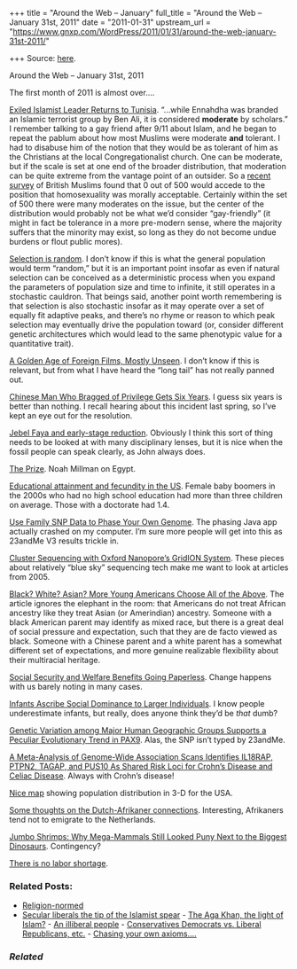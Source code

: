 +++
title = "Around the Web – January"
full_title = "Around the Web – January 31st, 2011"
date = "2011-01-31"
upstream_url = "https://www.gnxp.com/WordPress/2011/01/31/around-the-web-january-31st-2011/"

+++
Source: [here](https://www.gnxp.com/WordPress/2011/01/31/around-the-web-january-31st-2011/).

Around the Web – January 31st, 2011

The first month of 2011 is almost over….

[Exiled Islamist Leader Returns to Tunisia](http://www.nytimes.com/aponline/2011/01/30/world/africa/AP-AF-Tunisia.html?ref=global-home). “…while Ennahdha was branded an Islamic terrorist group by Ben Ali, it is considered **moderate** by scholars.” I remember talking to a gay friend after 9/11 about Islam, and he began to repeat the pablum about how most Muslims were moderate **and** tolerant. I had to disabuse him of the notion that they would be as tolerant of him as the Christians at the local Congregationalist church. One can be moderate, but if the scale is set at one end of the broader distribution, that moderation can be quite extreme from the vantage point of an outsider. So a [recent survey](http://www.guardian.co.uk/uk/2009/may/07/muslims-britain-france-germany-homosexuality) of British Muslims found that 0 out of 500 would accede to the position that homosexuality was morally acceptable. Certainly within the set of 500 there were many moderates on the issue, but the center of the distribution would probably not be what we’d consider “gay-friendly” (it might in fact be tolerance in a more pre-modern sense, where the majority suffers that the minority may exist, so long as they do not become undue burdens or flout public mores).

[Selection is random](https://pleion.blogspot.com/2011/01/selection-is-random.html?utm_source=feedburner&utm_medium=feed&utm_campaign=Feed:+ResearchBloggingBiologyEnglish+(Research+Blogging+-+English+-+Biology)&utm_content=Google+Feedfetcher). I don’t know if this is what the general population would term “random,” but it is an important point insofar as even if natural selection can be conceived as a deterministic process when you expand the parameters of population size and time to infinite, it still operates in a stochastic cauldron. That beings said, another point worth remembering is that selection is also stochastic insofar as it may operate over a set of equally fit adaptive peaks, and there’s no rhyme or reason to which peak selection may eventually drive the population toward (or, consider different genetic architectures which would lead to the same phenotypic value for a quantitative trait).

[A Golden Age of Foreign Films, Mostly Unseen](http://www.nytimes.com/2011/01/30/movies/awardsseason/30scott.html?partner=rss&emc=rss). I don’t know if this is relevant, but from what I have heard the “long tail” has not really panned out.

  
[Chinese Man Who Bragged of Privilege Gets Six Years](http://www.nytimes.com/2011/01/31/world/asia/31china.html?partner=rss&emc=rss). I guess six years is better than nothing. I recall hearing about this incident last spring, so I’ve kept an eye out for the resolution.

[Jebel Faya and early-stage reduction](http://johnhawks.net/weblog/reviews/archaeology/middle/jebel-faya-2011.html). Obviously I think this sort of thing needs to be looked at with many disciplinary lenses, but it is nice when the fossil people can speak clearly, as John always does.

[The Prize](http://theamericanscene.com/2011/01/29/the-prize). Noah Millman on Egypt.

[Educational attainment and fecundity in the US](https://anepigone.blogspot.com/2011/01/educational-attainment-and-fecundity-in.html). Female baby boomers in the 2000s who had no high school education had more than three children on average. Those with a doctorate had 1.4.

[Use Family SNP Data to Phase Your Own Genome](http://www.chromosomechronicles.com/2009/09/30/use-family-snp-data-to-phase-your-own-genome/). The phasing Java app actually crashed on my computer. I’m sure more people will get into this as 23andMe V3 results trickle in.

[Cluster Sequencing with Oxford Nanopore’s GridION System](http://www.genomesunzipped.org/2011/01/cluster-sequencing-with-oxford-nanopores-gridion-system.php?utm_source=feedburner&utm_medium=feed&utm_campaign=Feed:+GenomesUnzipped+(Genomes+Unzipped)). These pieces about relatively “blue sky” sequencing tech make me want to look at articles from 2005.

[Black? White? Asian? More Young Americans Choose All of the Above](http://www.nytimes.com/2011/01/30/us/30mixed.html?pagewanted=1&ref=us). The article ignores the elephant in the room: that Americans do not treat African ancestry like they treat Asian (or Amerindian) ancestry. Someone with a black American parent may identify as mixed race, but there is a great deal of social pressure and expectation, such that they are de facto viewed as black. Someone with a Chinese parent and a white parent has a somewhat different set of expectations, and more genuine realizable flexibility about their multiracial heritage.

[Social Security and Welfare Benefits Going Paperless](http://www.nytimes.com/2011/01/29/business/29checkless.html). Change happens with us barely noting in many cases.

[Infants Ascribe Social Dominance to Larger Individuals](http://www.sciencedaily.com/releases/2011/01/110127141653.htm?utm_source=feedburner&utm_medium=feed&utm_campaign=Feed:+sciencedaily+(ScienceDaily:+Latest+Science+News)). I know people underestimate infants, but really, does anyone think they’d be *that* dumb?

[Genetic Variation among Major Human Geographic Groups Supports a Peculiar Evolutionary Trend in PAX9](http://www.plosone.org/article/info:doi/10.1371/journal.pone.0015656?utm_source=feedburner&utm_medium=feed&utm_campaign=Feed:+plosone/EvolutionaryBiology+(PLoS+ONE+Alerts:+Evolutionary+Biology)). Alas, the SNP isn’t typed by 23andMe.

[A Meta-Analysis of Genome-Wide Association Scans Identifies IL18RAP, PTPN2, TAGAP, and PUS10 As Shared Risk Loci for Crohn’s Disease and Celiac Disease](http://www.plosgenetics.org/article/info:doi/10.1371/journal.pgen.1001283?utm_source=feedburner&utm_medium=feed&utm_campaign=Feed:+plosgenetics/NewArticles+(Ambra+-+Genetics+New+Articles)). Always with Crohn’s disease!

[Nice map](http://www.visualizingeconomics.com/wp-content/uploads/ams-usa-population.png) showing population distribution in 3-D for the USA.

[Some thoughts on the Dutch-Afrikaner connections](https://demographymatters.blogspot.com/2010/07/some-thoughts-on-dutch-afrikaner.html). Interesting, Afrikaners tend not to emigrate to the Netherlands.

[Jumbo Shrimps: Why Mega-Mammals Still Looked Puny Next to the Biggest Dinosaurs](http://www.wired.com/wiredscience/2011/01/jumbo-shrimps-why-mega-mammals-still-looked-puny-next-to-the-biggest-dinosaurs/). Contingency?

[There is no labor shortage](http://arnoldkling.com/~arnoldsk/shortage.htm).

### Related Posts:

- [Religion-normed](https://www.gnxp.com/WordPress/2007/04/23/religion-normed/)
- [Secular liberals the tip of the Islamist
  spear](https://www.gnxp.com/WordPress/2012/01/31/secular-liberals-the-tip-of-the-islamist-spear/) - [The Aga Khan, the light of
  Islam?](https://www.gnxp.com/WordPress/2007/07/07/the-aga-khan-the-light-of-islam/) - [An illiberal
  people](https://www.gnxp.com/WordPress/2011/12/03/an-illiberal-people/) - [Conservatives Democrats vs. Liberal Republicans,
  etc.](https://www.gnxp.com/WordPress/2009/08/20/conservatives-democrats-vs-liberal-republicans-etc/) - [Chasing your own
  axioms....](https://www.gnxp.com/WordPress/2005/07/24/chasing-your-own-axioms/)

### *Related*

[](https://www.addtoany.com/add_to/facebook?linkurl=https%3A%2F%2Fwww.gnxp.com%2FWordPress%2F2011%2F01%2F31%2Faround-the-web-january-31st-2011%2F&linkname=Around%20the%20Web%20%E2%80%93%20January%2031st%2C%202011 "Facebook")[](https://www.addtoany.com/add_to/twitter?linkurl=https%3A%2F%2Fwww.gnxp.com%2FWordPress%2F2011%2F01%2F31%2Faround-the-web-january-31st-2011%2F&linkname=Around%20the%20Web%20%E2%80%93%20January%2031st%2C%202011 "Twitter")[](https://www.addtoany.com/add_to/email?linkurl=https%3A%2F%2Fwww.gnxp.com%2FWordPress%2F2011%2F01%2F31%2Faround-the-web-january-31st-2011%2F&linkname=Around%20the%20Web%20%E2%80%93%20January%2031st%2C%202011 "Email")[](https://www.addtoany.com/share)
